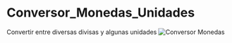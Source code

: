 # Conversor_Monedas_Unidades
Convertir entre diversas divisas y algunas unidades
![Conversor Monedas](https://user-images.githubusercontent.com/38737685/222485160-2ccdcd9c-ee25-4691-9de3-1a90616b91ea.png)
